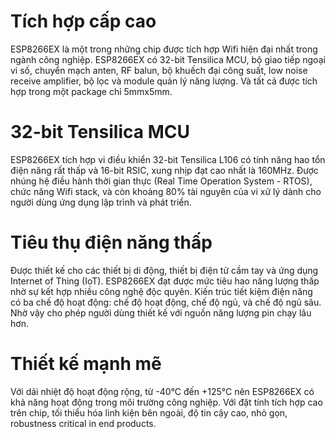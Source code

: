 # Tích hợp cấp cao
ESP8266EX là một trong những chip được tích hợp Wifi hiện đại nhất trong ngành công nghiệp. ESP8266EX có 32-bit Tensilica MCU, bộ giao tiếp ngoại vi số, chuyển mạch anten, RF balun, bộ khuếch đại công suất, low noise receive amplifier, bộ lọc và module quản lý năng lượng. Và tất cả được tích hợp trong một package chỉ 5mmx5mm.
 
# 32-bit Tensilica MCU
ESP8266EX tích hợp vi điều khiển 32-bit Tensilica L106 có tính năng hao tổn điện năng rất thấp và 16-bit RSIC, xung nhịp đạt cao nhất là 160MHz. Được nhúng hệ điều hành thời gian thực (Real Time Operation System - RTOS), chức năng Wifi stack, và còn khoảng 80% tài nguyên của vi xử lý dành cho người dùng ứng dụng lập trình và phát triển.

# Tiêu thụ điện năng thấp
Được thiết kế cho các thiết bị di động, thiết bị điện tử cầm tay và ứng dụng Internet of Thing (IoT). ESP8266EX đạt được mức tiêu hao năng lượng thấp nhờ sự kết hợp nhiều công nghệ độc quyên. Kiến trúc tiết kiệm điện năng có ba chế độ hoạt động: chế độ hoạt động, chế độ ngủ, và chế độ ngủ sâu. Nhờ vậy cho phép người dùng thiết kế với nguồn năng lượng pin chạy lâu hơn.

# Thiết kế mạnh mẽ
Với dải nhiệt độ hoạt động rộng, từ -40°C đến +125°C nên ESP8266EX có khả năng hoạt động trong môi trường công nghiệp. Với đặt tính tích hợp cao trên chip, tối thiểu hóa linh kiện bên ngoài, độ tin cậy cao, nhỏ gọn, robustness critical in end products.

